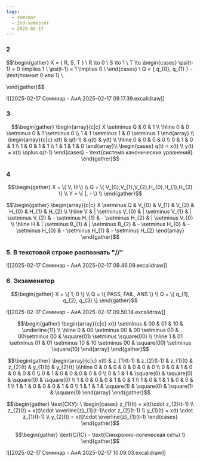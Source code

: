 ```yaml
---
tags:
  - seminar
  - 2nd-semester
  - 2025-02-17
---
```


### 2

$$\begin{gather}
X = \{ R, S, T \} \\
R \to 0 \\
S \to 1 \\
T \to \begin{cases}
\psi(t-1) = 0 \implies 1 \\
\psi(t-1) = 1 \implies 0 \\
\end{cases} \\
Q = \{ q_{0}, q_{1} \} - \text{помнит 0 или 1} \\

\end{gather}$$

![[2025-02-17 Семинар - АиА 2025-02-17 09.17.39.excalidraw]]

### 3

$$\begin{gather}
\begin{array}{c|c}
X \setminus Q & 0 & 1 \\
\hline 0 & 0 \setminus 0 & 1 \setminus 0 \\
1 & 1 \setminus 1 & 0 \setminus 1
\end{array} \\
\begin{array}{c|c}
x(t) & q(t-1) & q(t) & y(t) \\
\hline 0 & 0 & 0 & 0 \\
0 & 1 & 0 & 1 \\
1 & 0 & 1 & 1 \\
1 & 1 & 1 & 0
\end{array}\\
\begin{cases}
q(t) = x(t) \\
y(t) = x(t) \oplus q(t-1)
\end{cases} - \text{система канонических уравнений}
\end{gather}$$

### 4

$$\begin{gather}
X = \{ V, H \} \\
Q = \{ V_{0},V_{1},V_{2},H_{0},H_{1},H_{2} \} \\
Y = \{ |, - \} \\
\end{gather}$$

$$\begin{gather}
\begin{array}{c|c}
X \setminus Q  & V_{0} & V_{1} & V_{2} & H_{0} & H_{1} & H_{2} \\
\hline V & | \setminus V_{0} & | \setminus V_{1} & | \setminus V_{2} & - \setminus H_{1} & - \setminus H_{2} & | \setminus V_{0} \\
\hline H & | \setminus B_{1} & | \setminus B_{2} &  - \setminus H_{0} & - \setminus H_{0} & - \setminus H_{1} &  - \setminus H_{2}
\end{array}
\end{gather}$$

### 5. В текстовой строке распознать "//"

![[2025-02-17 Семинар - АиА 2025-02-17 09.46.09.excalidraw]]


### 6. Экзаменатор

$$\begin{gather}
X = \{ 1, 0 \} \\
Q = \{ PASS, FAIL, ANS \} \\
Q = \{ q_{1}, q_{2}, q_{3} \}
\end{gather}$$

![[2025-02-17 Семинар - АиА 2025-02-17 09.50.14.excalidraw]]

$$\begin{gather}
\begin{array}{c|c}
x(t) \setminus  & 00 & 01 & 10 & \underline{11} \\
\hline 0 &  00 \setminus 00 & 00 \setminus 00 & 00\setminus 00 & \square(01) \setminus \square(00) \\
\hline 1 & 01 \setminus 01 & 01 \setminus 10 & 10 \setminus 00 & \square(00) \setminus \square(10)
\end{array}
\end{gather}$$

$$\begin{gather}
\begin{array}{c|c}
x(t) & z_{1}(t-1) & z_{2}(t-1) & z_{1}(t) & z_{2}(t) & y_{1}(t) & y_{2}(t) \\\hline 
0 & 0 & 0 & 0 & 0 & 0 & 0 \\
0 & 0 & 1 & 0 & 0 & 0 & 0 \\
0 & 1 & 0 & 0 & 0 & 0 & 0 \\
0 & 1 & 1 & \square(0) & \square(0) & \square(0) & \square(0) \\
1 & 0 & 0 & 0 & 1 & 0 & 1 \\
1 & 0 & 1 & 1 & 0 & 0 & 1 \\
1 & 1 & 0 & 0 & 0 & 1 & 0 \\
1 & 1 & 1 & \square(1) & \square(0) & \square(1) & \square(0)
\end{array}
\end{gather}$$

$$\begin{gather}
\text{СКУ}: \ \begin{cases}
z_{1}(t) = x(t)\cdot z_{2}(t-1) \\
z_{2}(t) = x(t)\cdot \overline{z}_{1}(t-1)\cdot z_{2}(t-1) \\
y_{1}(t) = x(t) \cdot z_{1}(t-1) \\
y_{2}(t) = x(t)\cdot \overline{z}_{1}(t-1)
\end{cases}
\end{gather}$$

$$\begin{gather}
\text{СЛС} - \text{Синхронно-логическая сеть} \\
\end{gather}$$

![[2025-02-17 Семинар - АиА 2025-02-17 10.09.03.excalidraw]]